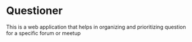 # Questioner
This is a web application that helps in organizing and prioritizing question for a specific forum or meetup
